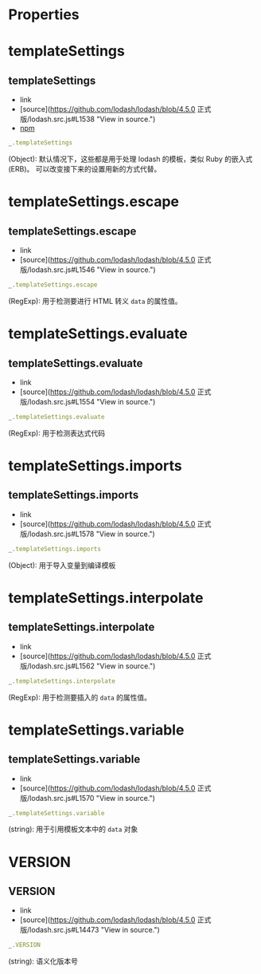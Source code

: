 # Properties

# templateSettings

## templateSettings

*   link
*   [source](https://github.com/lodash/lodash/blob/4.5.0 正式版/lodash.src.js#L1538 "View in source.")
*   [npm](https://www.npmjs.com/package/lodash.templatesettings "See the npm package.")

```js
_.templateSettings 
```

(Object): 默认情况下，这些都是用于处理 lodash 的模板，类似 Ruby 的嵌入式 (ERB)。 可以改变接下来的设置用新的方式代替。

# templateSettings.escape

## templateSettings.escape

*   link
*   [source](https://github.com/lodash/lodash/blob/4.5.0 正式版/lodash.src.js#L1546 "View in source.")

```js
_.templateSettings.escape 
```

(RegExp): 用于检测要进行 HTML 转义 `data` 的属性值。

# templateSettings.evaluate

## templateSettings.evaluate

*   link
*   [source](https://github.com/lodash/lodash/blob/4.5.0 正式版/lodash.src.js#L1554 "View in source.")

```js
_.templateSettings.evaluate 
```

(RegExp): 用于检测表达式代码

# templateSettings.imports

## templateSettings.imports

*   link
*   [source](https://github.com/lodash/lodash/blob/4.5.0 正式版/lodash.src.js#L1578 "View in source.")

```js
_.templateSettings.imports 
```

(Object): 用于导入变量到编译模板

# templateSettings.interpolate

## templateSettings.interpolate

*   link
*   [source](https://github.com/lodash/lodash/blob/4.5.0 正式版/lodash.src.js#L1562 "View in source.")

```js
_.templateSettings.interpolate 
```

(RegExp): 用于检测要插入的 `data` 的属性值。

# templateSettings.variable

## templateSettings.variable

*   link
*   [source](https://github.com/lodash/lodash/blob/4.5.0 正式版/lodash.src.js#L1570 "View in source.")

```js
_.templateSettings.variable 
```

(string): 用于引用模板文本中的 `data` 对象

# VERSION

## VERSION

*   link
*   [source](https://github.com/lodash/lodash/blob/4.5.0 正式版/lodash.src.js#L14473 "View in source.")

```js
_.VERSION 
```

(string): 语义化版本号